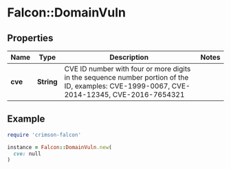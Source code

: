 # Falcon::DomainVuln

## Properties

| Name | Type | Description | Notes |
| ---- | ---- | ----------- | ----- |
| **cve** | **String** | CVE ID number with four or more digits in the sequence number portion of the ID, examples: CVE-1999-0067, CVE-2014-12345, CVE-2016-7654321 |  |

## Example

```ruby
require 'crimson-falcon'

instance = Falcon::DomainVuln.new(
  cve: null
)
```

